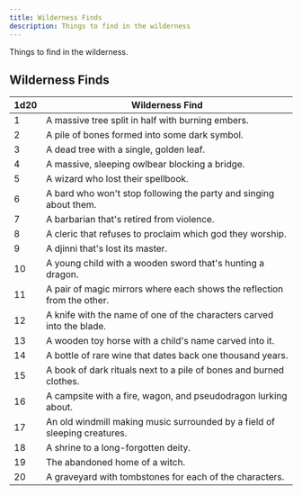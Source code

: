 ```yaml
---
title: Wilderness Finds
description: Things to find in the wilderness
---
```


Things to find in the wilderness.

## Wilderness Finds

| 1d20 | Wilderness Find                                                           |
| ---- | ------------------------------------------------------------------------- |
| 1    | A massive tree split in half with burning embers.                         |
| 2    | A pile of bones formed into some dark symbol.                             |
| 3    | A dead tree with a single, golden leaf.                                   |
| 4    | A massive, sleeping owlbear blocking a bridge.                            |
| 5    | A wizard who lost their spellbook.                                        |
| 6    | A bard who won't stop following the party and singing about them.         |
| 7    | A barbarian that's retired from violence.                                 |
| 8    | A cleric that refuses to proclaim which god they worship.                 |
| 9    | A djinni that's lost its master.                                          |
| 10   | A young child with a wooden sword that's hunting a dragon.                |
| 11   | A pair of magic mirrors where each shows the reflection from the other.   |
| 12   | A knife with the name of one of the characters carved into the blade.     |
| 13   | A wooden toy horse with a child's name carved into it.                    |
| 14   | A bottle of rare wine that dates back one thousand years.                 |
| 15   | A book of dark rituals next to a pile of bones and burned clothes.        |
| 16   | A campsite with a fire, wagon, and pseudodragon lurking about.            |
| 17   | An old windmill making music surrounded by a field of sleeping creatures. |
| 18   | A shrine to a long-forgotten deity.                                       |
| 19   | The abandoned home of a witch.                                            |
| 20   | A graveyard with tombstones for each of the characters.                   |